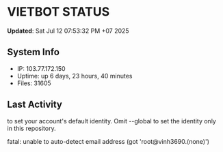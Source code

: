 # VIETBOT STATUS
**Updated**: Sat Jul 12 07:53:32 PM +07 2025

## System Info
- IP: 103.77.172.150
- Uptime: up 6 days, 23 hours, 40 minutes
- Files: 31605

## Last Activity

to set your account's default identity.
Omit --global to set the identity only in this repository.

fatal: unable to auto-detect email address (got 'root@vinh3690.(none)')
